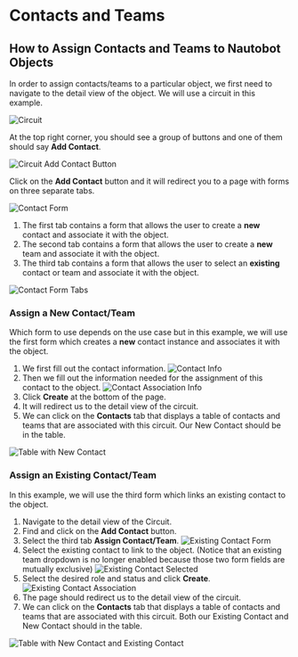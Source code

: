 # Contacts and Teams

## How to Assign Contacts and Teams to Nautobot Objects

In order to assign contacts/teams to a particular object, we first need to navigate to the detail view of the object. We will use a circuit in this example.

![Circuit](./images/contact-and-team/circuit.png)

At the top right corner, you should see a group of buttons and one of them should say **Add Contact**.

![Circuit Add Contact Button](./images/contact-and-team/circuit_button.png)

Click on the **Add Contact** button and it will redirect you to a page with forms on three separate tabs.

![Contact Form](./images/contact-and-team/contact_forms.png)

1. The first tab contains a form that allows the user to create a **new** contact and associate it with the object.
2. The second tab contains a form that allows the user to create a **new** team and associate it with the object.
3. The third tab contains a form that allows the user to select an **existing** contact or team and associate it with the object.

![Contact Form Tabs](./images/contact-and-team/contact_form_tabs.png)

### Assign a New Contact/Team

Which form to use depends on the use case but in this example, we will use the first form which creates a **new** contact instance and associates it with the object.

1. We first fill out the contact information.
![Contact Info](./images/contact-and-team/new_contact_info.png)
2. Then we fill out the information needed for the assignment of this contact to the object.
![Contact Association Info](./images/contact-and-team/new_contact_association_info.png)
3. Click **Create** at the bottom of the page.
4. It will redirect us to the detail view of the circuit.
5. We can click on the **Contacts** tab that displays a table of contacts and teams that are associated with this circuit. Our New Contact should be in the table.

![Table with New Contact](./images/contact-and-team/new_contact_table.png)

### Assign an Existing Contact/Team

In this example, we will use the third form which links an existing contact to the object.

1. Navigate to the detail view of the Circuit.
2. Find and click on the **Add Contact** button.
3. Select the third tab **Assign Contact/Team**.
![Existing Contact Form](./images/contact-and-team/existing_contact_form.png)
4. Select the existing contact to link to the object. (Notice that an existing team dropdown is no longer enabled because those two form fields are mutually exclusive)
![Existing Contact Selected](./images/contact-and-team/existing_contact_selected.png)
5. Select the desired role and status and click **Create**.
![Existing Contact Association](./images/contact-and-team/existing_contact_association.png)
6. The page should redirect us to the detail view of the circuit.
7. We can click on the **Contacts** tab that displays a table of contacts and teams that are associated with this circuit. Both our Existing Contact and New Contact should in the table.

![Table with New Contact and Existing Contact](./images/contact-and-team/existing_contact_table.png)
